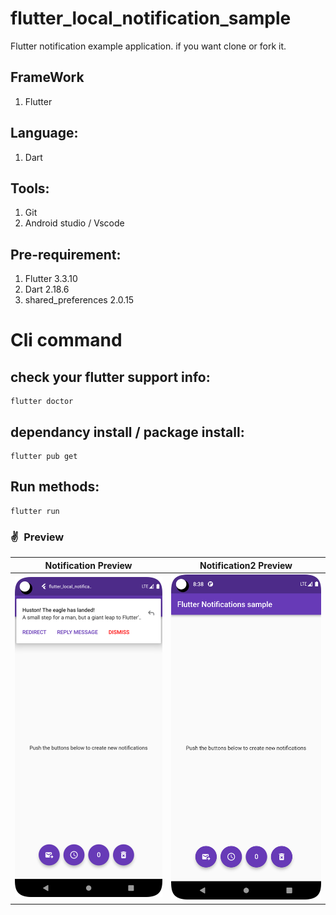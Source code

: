 # flutter_local_notification_sample

Flutter notification example application. if you want clone or fork it.

## FrameWork
1. Flutter

## Language:
1. Dart

## Tools:
1. Git
2. Android studio / Vscode

## Pre-requirement:
1. Flutter 3.3.10
2. Dart 2.18.6
3. shared_preferences 2.0.15

# Cli command
## check your flutter support info:

```
flutter doctor
```
## dependancy install / package install:
```
flutter pub get
```
## Run methods:
```
flutter run
```
### ✌&ensp;Preview

|        Notification Preview        |        Notification2 Preview        |
|:----------------------------------:|:-----------------------------------:|
| <img src="sample.png" width="350"> | <img src="sample2.png" width="350"> |
